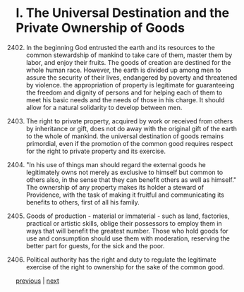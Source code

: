 # I. The Universal Destination and the Private Ownership of Goods

2402. In the beginning God entrusted the earth and its resources to the common stewardship of mankind to take care of them, master them by labor, and enjoy their fruits. The goods of creation are destined for the whole human race. However, the earth is divided up among men to assure the security of their lives, endangered by poverty and threatened by violence. the appropriation of property is legitimate for guaranteeing the freedom and dignity of persons and for helping each of them to meet his basic needs and the needs of those in his charge. It should allow for a natural solidarity to develop between men.

2403. The right to private property, acquired by work or received from others by inheritance or gift, does not do away with the original gift of the earth to the whole of mankind. the universal destination of goods remains primordial, even if the promotion of the common good requires respect for the right to private property and its exercise.

2404. "In his use of things man should regard the external goods he legitimately owns not merely as exclusive to himself but common to others also, in the sense that they can benefit others as well as himself." The ownership of any property makes its holder a steward of Providence, with the task of making it fruitful and communicating its benefits to others, first of all his family.

2405. Goods of production - material or immaterial - such as land, factories, practical or artistic skills, oblige their possessors to employ them in ways that will benefit the greatest number. Those who hold goods for use and consumption should use them with moderation, reserving the better part for guests, for the sick and the poor.

2406. Political authority has the right and duty to regulate the legitimate exercise of the right to ownership for the sake of the common good.

[previous](https://github.com/Tenari/non-fiction/blob/master/catechism/__P89.md) | [next](https://github.com/Tenari/non-fiction/blob/master/catechism/__P8B.md)